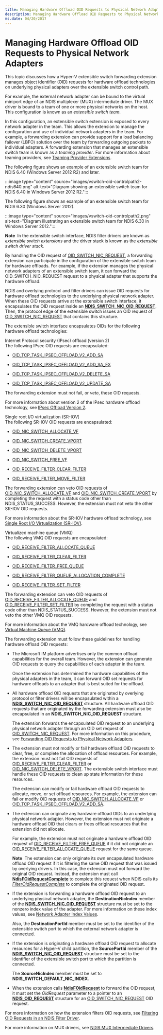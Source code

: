 ```yaml
---
title: Managing Hardware Offload OID Requests to Physical Network Adapters
description: Managing Hardware Offload OID Requests to Physical Network Adapters
ms.date: 04/20/2017
---
```


# Managing Hardware Offload OID Requests to Physical Network Adapters


This topic discusses how a Hyper-V extensible switch forwarding extension manages object identifier (OID) requests for hardware offload technologies on underlying physical adapters over the extensible switch control path.

For example, the external network adapter can be bound to the virtual miniport edge of an NDIS multiplexer (MUX) intermediate driver. The MUX driver is bound to a team of one or more physical networks on the host. This configuration is known as an *extensible switch team*.

In this configuration, an extensible switch extension is exposed to every network adapter in the team. This allows the extension to manage the configuration and use of individual network adapters in the team. For example, a forwarding extension can provide support for a load balancing failover (LBFO) solution over the team by forwarding outgoing packets to individual adapters. A forwarding extension that manages an extensible switch team is known as a *teaming provider*. For more information about teaming providers, see [Teaming Provider Extensions](teaming-provider-extensions.md).

The following figure shows an example of an extensible switch team for NDIS 6.40 (Windows Server 2012 R2) and later.

:::image type="content" source="images/vswitch-oid-controlpath2-ndis640.png" alt-text="Diagram showing an extensible switch team for NDIS 6.40 in Windows Server 2012 R2.":::

The following figure shows an example of an extensible switch team for NDIS 6.30 (Windows Server 2012).

:::image type="content" source="images/vswitch-oid-controlpath2.png" alt-text="Diagram illustrating an extensible switch team for NDIS 6.30 in Windows Server 2012.":::

**Note**  In the extensible switch interface, NDIS filter drivers are known as *extensible switch extensions* and the driver stack is known as the *extensible switch driver stack*.

 

By handling the OID request of [OID\_SWITCH\_NIC\_REQUEST](./oid-switch-nic-request.md), a forwarding extension can participate in the configuration of the extensible switch team for hardware offloads. For example, if the extension manages the physical network adapters of an extensible switch team, it can forward the OID\_SWITCH\_NIC\_REQUEST request to a physical adapter that supports the hardware offload.

NDIS and overlying protocol and filter drivers can issue OID requests for hardware offload technologies to the underlying physical network adapter. When these OID requests arrive at the extensible switch interface, it encapsulates the OID request inside an [**NDIS\_SWITCH\_NIC\_OID\_REQUEST**](/windows-hardware/drivers/ddi/ntddndis/ns-ntddndis-_ndis_switch_nic_oid_request). Then, the protocol edge of the extensible switch issues an OID request of [OID\_SWITCH\_NIC\_REQUEST](./oid-switch-nic-request.md) that contains this structure.

The extensible switch interface encapsulates OIDs for the following hardware offload technologies:

<a href="" id="internet-protocol-security--ipsec--offload--version-2-"></a>Internet Protocol security (IPsec) offload (version 2)  
The following IPsec OID requests are encapsulated:

-   [OID\_TCP\_TASK\_IPSEC\_OFFLOAD\_V2\_ADD\_SA](./oid-tcp-task-ipsec-offload-v2-add-sa.md)

-   [OID\_TCP\_TASK\_IPSEC\_OFFLOAD\_V2\_ADD\_SA\_EX](./oid-tcp-task-ipsec-offload-v2-add-sa-ex.md)

-   [OID\_TCP\_TASK\_IPSEC\_OFFLOAD\_V2\_DELETE\_SA](./oid-tcp-task-ipsec-offload-v2-delete-sa.md)

-   [OID\_TCP\_TASK\_IPSEC\_OFFLOAD\_V2\_UPDATE\_SA](./oid-tcp-task-ipsec-offload-v2-update-sa.md)

The forwarding extension must not fail, or *veto*, these OID requests.

For more information about version 2 of the IPsec hardware offload technology, see [IPsec Offload Version 2](./introduction-to-ipsec-offload-version-2.md).

<a href="" id="single-root-i-o-virtualization--sr-iov-"></a>Single root I/O virtualization (SR-IOV)  
The following SR-IOV OID requests are encapsulated:

-   [OID\_NIC\_SWITCH\_ALLOCATE\_VF](./oid-nic-switch-allocate-vf.md)

-   [OID\_NIC\_SWITCH\_CREATE\_VPORT](./oid-nic-switch-create-vport.md)

-   [OID\_NIC\_SWITCH\_DELETE\_VPORT](./oid-nic-switch-delete-vport.md)

-   [OID\_NIC\_SWITCH\_FREE\_VF](./oid-nic-switch-free-vf.md)

-   [OID\_RECEIVE\_FILTER\_CLEAR\_FILTER](./oid-receive-filter-clear-filter.md)

-   [OID\_RECEIVE\_FILTER\_MOVE\_FILTER](./oid-receive-filter-move-filter.md)

The forwarding extension can veto OID requests of [OID\_NIC\_SWITCH\_ALLOCATE\_VF](./oid-nic-switch-allocate-vf.md) and [OID\_NIC\_SWITCH\_CREATE\_VPORT](./oid-nic-switch-create-vport.md) by completing the request with a status code other than NDIS\_STATUS\_SUCCESS. However, the extension must not veto the other SR-IOV OID requests.

For more information about the SR-IOV hardware offload technology, see [Single Root I/O Virtualization (SR-IOV)](single-root-i-o-virtualization--sr-iov-.md).

<a href="" id="virtualized-machine-queue--vmq-"></a>Virtualized machine queue (VMQ)  
The following VMQ OID requests are encapsulated:

-   [OID\_RECEIVE\_FILTER\_ALLOCATE\_QUEUE](./oid-receive-filter-allocate-queue.md)

-   [OID\_RECEIVE\_FILTER\_CLEAR\_FILTER](./oid-receive-filter-clear-filter.md)

-   [OID\_RECEIVE\_FILTER\_FREE\_QUEUE](./oid-receive-filter-free-queue.md)

-   [OID\_RECEIVE\_FILTER\_QUEUE\_ALLOCATION\_COMPLETE](./oid-receive-filter-queue-allocation-complete.md)

-   [OID\_RECEIVE\_FILTER\_SET\_FILTER](./oid-receive-filter-set-filter.md)

The forwarding extension can veto OID requests of [OID\_RECEIVE\_FILTER\_ALLOCATE\_QUEUE](./oid-receive-filter-allocate-queue.md) and [OID\_RECEIVE\_FILTER\_SET\_FILTER](./oid-receive-filter-set-filter.md) by completing the request with a status code other than NDIS\_STATUS\_SUCCESS. However, the extension must not veto the other VMQ OID requests.

For more information about the VMQ hardware offload technology, see [Virtual Machine Queue (VMQ)](virtual-machine-queue-architecture.md).

The forwarding extension must follow these guidelines for handling hardware offload OID requests:

-   The Microsoft IM platform advertises only the common offload capabilities for the overall team. However, the extension can generate OID requests to query the capabilities of each adapter in the team.

    Once the extension has determined the hardware capabilities of the physical adapters in the team, it can forward OID set requests for hardware offloads to an adapter that is best suited for the offload.

-   All hardware offload OID requests that are originated by overlying protocol or filter drivers will be encapsulated within a [**NDIS\_SWITCH\_NIC\_OID\_REQUEST**](/windows-hardware/drivers/ddi/ntddndis/ns-ntddndis-_ndis_switch_nic_oid_request) structure. All hardware offload OID requests that are originated by the forwarding extension must also be encapsulated in an **NDIS\_SWITCH\_NIC\_OID\_REQUEST** structure.

    The extension forwards the encapsulated OID request to an underlying physical network adapter through an OID set request of [OID\_SWITCH\_NIC\_REQUEST](./oid-switch-nic-request.md). For more information on this procedure, see [Forwarding OID Requests to Physical Network Adapters](forwarding-oid-requests-to-physical-network-adapters.md).

-   The extension must not modify or fail hardware offload OID requests to clear, free, or complete the allocation of offload resources. For example, the extension must not fail OID requests of [OID\_RECEIVE\_FILTER\_CLEAR\_FILTER](./oid-receive-filter-clear-filter.md) or [OID\_NIC\_SWITCH\_DELETE\_VPORT](./oid-nic-switch-delete-vport.md). The extensible switch interface must handle these OID requests to clean up state information for these resources.

    The extension can modify or fail hardware offload OID requests to allocate, move, or set offload resources. For example, the extension can fail or modify OID requests of [OID\_NIC\_SWITCH\_ALLOCATE\_VF](./oid-nic-switch-allocate-vf.md) or [OID\_TCP\_TASK\_IPSEC\_OFFLOAD\_V2\_ADD\_SA](./oid-tcp-task-ipsec-offload-v2-add-sa.md).

-   The extension can originate any hardware offload OIDs to an underlying physical network adapter. However, the extension must not originate a hardware offload OID that clears or frees offload resources that the extension did not allocate.

    For example, the extension must not originate a hardware offload OID request of [OID\_RECEIVE\_FILTER\_FREE\_QUEUE](./oid-receive-filter-free-queue.md) if it did not originate an [OID\_RECEIVE\_FILTER\_ALLOCATE\_QUEUE](./oid-receive-filter-allocate-queue.md) request for the same queue.

    **Note**  The extension can only originate its own encapsulated hardware offload OID request if it is filtering the same OID request that was issued by overlying drivers. In this case, the extension must not forward the original OID request. Instead, the extension must call [**NdisFOidRequestComplete**](/windows-hardware/drivers/ddi/ndis/nf-ndis-ndisfoidrequestcomplete) to complete this request when NDIS calls its [*FilterOidRequestComplete*](/windows-hardware/drivers/ddi/ndis/nc-ndis-filter_oid_request_complete) to complete the originated OID request.

     

-   If the extension is forwarding a hardware offload OID request to an underlying physical network adapter, the **DestinationNicIndex** member of the [**NDIS\_SWITCH\_NIC\_OID\_REQUEST**](/windows-hardware/drivers/ddi/ntddndis/ns-ntddndis-_ndis_switch_nic_oid_request) structure must be set to the nonzero index value of the adapter. For more information on these index values, see [Network Adapter Index Values](network-adapter-index-values.md).

    Also, the **DestinationPortId** member must be set to the identifier of the extensible switch port to which the external network adapter is connected.

-   If the extension is originating a hardware offload OID request to allocate resources for a Hyper-V child partition, the **SourcePortId** member of the [**NDIS\_SWITCH\_NIC\_OID\_REQUEST**](/windows-hardware/drivers/ddi/ntddndis/ns-ntddndis-_ndis_switch_nic_oid_request) structure must be set to the identifier of the extensible switch port to which the partition is connected.

    The **SourceNicIndex** member must be set to **NDIS\_SWITCH\_DEFAULT\_NIC\_INDEX**.

-   When the extension calls [**NdisFOidRequest**](/windows-hardware/drivers/ddi/ndis/nf-ndis-ndisfoidrequest) to forward the OID request, it must set the *OidRequest* parameter to a pointer to an [**NDIS\_OID\_REQUEST**](/windows-hardware/drivers/ddi/oidrequest/ns-oidrequest-ndis_oid_request) structure for an [OID\_SWITCH\_NIC\_REQUEST](./oid-switch-nic-request.md) OID request.

For more information on how the extension filters OID requests, see [Filtering OID Requests in an NDIS Filter Driver](filtering-oid-requests-in-an-ndis-filter-driver.md).

For more information on MUX drivers, see [NDIS MUX Intermediate Drivers](ndis-mux-intermediate-drivers.md).

 

